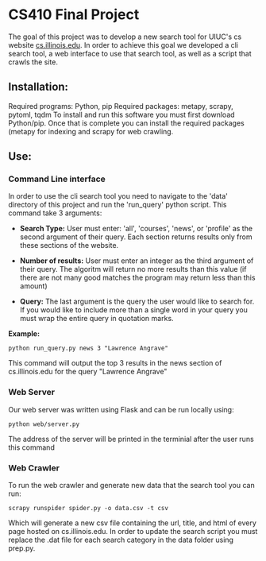 # CS410 Final Project
The goal of this project was to develop a new search tool for UIUC's cs website [cs.illinois.edu](https://cs.illinois.edu/). In order to achieve this goal we developed a cli search tool, a web interface to use that search tool, as well as a script that crawls the site.

## Installation:
  Required programs: Python, pip
  Required packages: metapy, scrapy, pytoml, tqdm
  To install and run this software you must first download Python/pip. Once that is complete you can install the required packages (metapy   for indexing and scrapy for web crawling.
  
  ## Use:
  ### Command Line interface
  In order to use the cli search tool you need to navigate to the 'data' directory of this project and run the 'run_query' python script.
  This command take 3 arguments:
  
  * **Search Type:** User must enter: 'all', 'courses', 'news', or 'profile' as the second argument of their query. Each section returns results only from these sections of the website.
    
  * **Number of results:** User must enter an integer as the third argument of their query. The algoritm will return no more results than this value (if there are not many good matches the program may return less than this amount)
  
  * **Query:** The last argument is the query the user would like to search for. If you would like to include more than a single word in your query you must wrap the entire query in quotation marks.
  
  **Example:**
  
  ```python run_query.py news 3 "Lawrence Angrave"```
  
  This command will output the top 3 results in the news section of cs.illinois.edu for the query "Lawrence Angrave"
  
  
  ### Web Server
  
  Our web server was written using Flask and can be run locally using:
  
  ```python web/server.py```
  
  The address of the server will be printed in the terminial after the user runs this command
  
  ### Web Crawler

To run the web crawler and generate new data that the search tool you can run:

```scrapy runspider spider.py -o data.csv -t csv```

Which will generate a new csv file containing the url, title, and html of every page hosted on cs.illinois.edu. In order to update the search script you must replace the .dat file for each search category in the data folder using prep.py.
